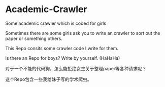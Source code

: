 # Academic-Crawler
Some academic crawler which is coded for girls

Sometimes there are some girls ask you to write an crawler to sort out the paper or something others.

This Repo consits some crawler code I write for them.

Is there an Repo for boys? Write by yourself. (HaHaHa)


对于一个不能的代码狗，怎么能拒绝女生关于整理paper等各种请求呢？

这个Repo包含一些我给妹子写的学术爬虫。
